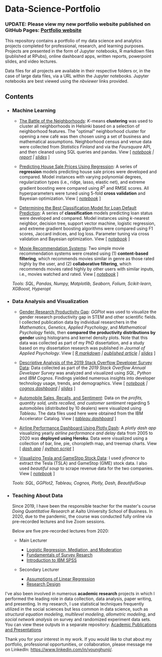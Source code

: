 # Data-Science-Portfolio

### **UPDATE: Please view my new portfolio website published on GitHub Pages: [Portfolio website](https://bloonsinthesky.github.io/)**

This repository contains a portfolio of my data science and analytics projects completed for professional, research, and learning purposes. Projects are presented in the form of Jupyter notebooks, R markdown files (published at RPubs), online dashboard apps, written reports, powerpoint slides, and video lectures.

Data files for all projects are available in their respective folders or, in the case of large data files, via a URL within the Jupyter notebooks. Jupyter notebooks are best viewed using the *nbviewer* links provided.

## Contents

+ ### Machine Learning
  + [The Battle of the Neighborhoods](https://github.com/bloonsinthesky/Data-Science-Portfolio/tree/main/The%20Battle%20of%20the%20Neighborhoods): *K*-means __clustering__ was used to cluster all neighborhoods in Helsinki based on a selection of neighborhood features. The "optimal" neighborhood cluster for opening a new café was then chosen using a set of business and mathematical assumptions. Neighborhood census and venue data were collected from *Statistics Finland* and via the *Foursquare* API, and then cleaned using SQL queries and pandas. View [ *[notebook](https://nbviewer.jupyter.org/github/bloonsinthesky/Data-Science-Portfolio/blob/main/The%20Battle%20of%20the%20Neighborhoods/The%20Battle%20of%20the%20Neighborhoods.ipynb) | [report](https://bloonsinthesky.github.io/pdf/The%20Battle%20of%20Neighborhoods%20-%20Report.pdf) | [slides](https://bloonsinthesky.github.io/pdf/The%20Battle%20of%20the%20Neighborhoods%20-%20Slides.pdf)* ]
  
  + [Predicting House Sale Prices Using Regression](https://github.com/bloonsinthesky/Data-Science-Portfolio/tree/main/Predicting%20House%20Sale%20Prices%20Using%20Regression): A series of **regression** models predicting house sale prices were developed and compared. Model instances with varying polynomial degrees, regularization types (i.e., ridge, lasso, elastic net), and extreme gradient boosting were compared using *R*<sup>2</sup> and RMSE scores. All hyperparameters were tuned using 5-fold **cross validation** and Bayesian optimization. View [ *[notebook](https://nbviewer.jupyter.org/github/bloonsinthesky/Data-Science-Portfolio/blob/main/Predicting%20House%20Sale%20Prices%20Using%20Regression/Predicting%20House%20Sale%20Prices%20Using%20Regression.ipynb)* ]
  
  + [Determining the Best Classification Model for Loan Default Prediction](https://github.com/bloonsinthesky/Data-Science-Portfolio/tree/main/Determining%20the%20Best%20Classification%20Model%20for%20Loan%20Default%20Prediction): A series of **classification** models predicting loan status were developed and compared. Model instances using *k*-nearest neighbor, decision tree, support vector machine, logistic regression, and extreme gradient boosting algorithms were compared using F1 scores, Jaccard indices, and log loss. Parameter tuning via cross validation and Bayesian optimization. View [ *[notebook](https://nbviewer.jupyter.org/github/bloonsinthesky/Data-Science-Portfolio/blob/main/Determining%20the%20Best%20Classification%20Model%20for%20Loan%20Default%20Prediction/Determining%20the%20Best%20Classification%20Model%20for%20Loan%20Default%20Prediction.ipynb)* ]
  
  + [Movie Recommendation Systems](https://github.com/bloonsinthesky/Data-Science-Portfolio/tree/main/Movie%20Recommendation%20Systems): Two simple movie recommendation systems were created using (1) **content-based filtering**, which recommends movies similar in genre as those rated highly by the user, and (2) **collaborative filtering**, which recommends movies rated highly by other users with similar inputs, i.e., movies watched and rated. View [ *[notebook](https://nbviewer.jupyter.org/github/bloonsinthesky/Data-Science-Portfolio/blob/main/Movie%20Recommendation%20Systems/Movie%20Recommendation%20Systems.ipynb)* ]

  *Tools: SQL, Pandas, Numpy, Matplotlib, Seaborn, Folium, Scikit-learn, XGBoost, Hyperopt*

+ ### Data Analysis and Visualization
  + [Gender Research Productivity Gap](https://github.com/bloonsinthesky/Data-Science-Portfolio/tree/main/Gender%20Research%20Productivity%20Gap): *GGPlot* was used to visualize the gender research productivity gap in STEM and other scientific fields. I collected publication data by individual researchers in the *Mathematics*, *Genetics*, *Applied Psychology*, and *Mathematical Psychology* fields, then **compared the productivity distributions by gender** using histograms and kernel density plots. Note that this data was collected as part of my PhD dissertation, and a study based on my dissertation research was published in *Journal of Applied Psychology*. View [ *[R markdown](https://rpubs.com/bloonsinthesky/gender_productivity_gap_vis) | [published article](https://bloonsinthesky.github.io/pdf/Aguinis%20Ji%20Joo%202018%20JAP%20Gender%20Productivity%20Gap%20among%20Stars.pdf) | [slides](https://bloonsinthesky.github.io/pdf/Gender%20Productivity%20Gap%20Among%20Stars_Aalto%20Biz%20Seminar.pdf)* ]
   
  + [Descriptive Analysis of the 2019 Stack Overflow Developer Survey Data](https://github.com/bloonsinthesky/Data-Science-Portfolio/tree/main/Descriptive%20Analysis%20of%20the%202019%20Stack%20Overflow%20Developer%20Survey%20Data): Data collected as part of the *2019 Stack Overflow Annual Developer Survey* was analyzed and visualized using *SQL*, *Python* and *IBM Cognos*. Findings yielded numerous insights into developer technology usage, trends, and demographics. View [ *[notebook](https://nbviewer.jupyter.org/github/bloonsinthesky/Data-Science-Portfolio/blob/main/Descriptive%20Analysis%20of%20the%202019%20Stack%20Overflow%20Developer%20Survey%20Data/Descriptive%20Analysis%20of%20the%202019%20Stack%20Overflow%20Developer%20Survey%20Data.ipynb) | [cognos dashboard](https://eu-gb.dataplatform.cloud.ibm.com/dashboards/171ae20c-d010-40b8-8837-c0da7850a86b/view/0509dd3d6e9437df42b4f2e407c87f052c662c0fb4bb8305d1d07b490e337197f06c1490c87e4f0f8f430c30a6be440ac9) | [slides](https://bloonsinthesky.github.io/pdf/Descriptive%20Analysis%20of%20the%202019%20Stack%20Overflow%20Developer%20Survey%20Data%20-%20presentation.pdf)* ]

  + [Automobile Sales, Recalls, and Sentiment](https://github.com/bloonsinthesky/Data-Science-Portfolio/tree/main/Automobile%20Sales%2C%20Recalls%2C%20and%20Sentiment): Data on the *profits, quantity sold, units recalled, and customer sentiment* regarding 5 automobiles (distributed by 10 dealers) were visualized using *Tableau*. The data files used here were obtained from the IBM Accelerator Catalog. View [ *[tableau dashboard](https://public.tableau.com/app/profile/younghunji/viz/AutomobilsSalesRecallsandSentiment/Dashboard1)* ] 
  
  + [Airline Performance Dashboard Using Plotly Dash](https://github.com/bloonsinthesky/Data-Science-Portfolio/tree/main/Airline%20Performance%20Dashboard%20Using%20Plotly%20Dash): A *plotly dash app* visualizing yearly *airline performance and delay* data from 2005 to 2020 was **deployed using Heroku**. Data were visualized using a collection of bar, line, pie, choropleth map, and treemap charts. View [ *[dash app](https://airline-dashboard.herokuapp.com/) | [python script](https://github.com/bloonsinthesky/Data-Science-Portfolio/blob/main/Airline%20Performance%20Dashboard%20Using%20Plotly%20Dash/app.py)* ]
  
  + [Visualizing Tesla and GameStop Stock Data](https://github.com/bloonsinthesky/Data-Science-Portfolio/tree/main/Visualizing%20Tesla%20and%20GameStop%20Stock%20Data): I used *yfinance* to extract the Tesla (TSLA) and GameStop (GME) stock data. I also used *beautiful soup* to scrape revenue data for the two companies. View [ *[notebook](https://nbviewer.jupyter.org/github/bloonsinthesky/Data-Science-Portfolio/blob/main/Visualizing%20Tesla%20and%20GameStop%20Stock%20Data/Visualizing%20Tesla%20and%20GameStop%20Stock%20Data.ipynb)* ]

  *Tools: SQL, GGPlot2, Tableau, Cognos, Plotly, Dash, BeautifulSoup*

+ ### Teaching About Data
  Since 2019, I have been the responsible teacher for the master's course *Doing Quantitative Research* at Aalto University School of Business. In 2020, due to the pandemic, the course was conducted fully online via pre-recorded lectures and live Zoom sessions. 
  
  Below are five pre-recorded lectures from 2020:
  
  + Main Lecturer
    + [Logistic Regression, Mediation, and Moderation](https://youtu.be/xnoyWw3QnlI)
    + [Fundamentals of Survey Resarch](https://youtu.be/FyC3LbO0EYA)
    + [Introduction to IBM SPSS](https://youtu.be/IDmYNgflVOg)
    
  + Secondary Lecturer
    + [Assumptions of Linear Regression](https://youtu.be/IDmYNgflVOg)
    + [Research Design](https://youtu.be/UD8m5L34Tzk) 
  
I've also been involved in numerous **academic research** projects in which I performed the leading role in data collection, data analysis, paper writing, and presenting. In my research, I use statistical techniques frequently utilized in the social sciences but less common in data science, such as *structural equation modeling*, *multilevel modeling*, *allometric modeling*, and *social network analysis* on survey and randomized experiment data sets. You can view these outputs in a separate repository: [Academic Publications and Presentations](https://github.com/bloonsinthesky/academic-papers-and-presentations)
  
Thank you for your interest in my work. If you would like to chat about my portfolio, professional opportunities, or collaboration, please message me on LinkedIn: https://www.linkedin.com/in/younghunji/.

